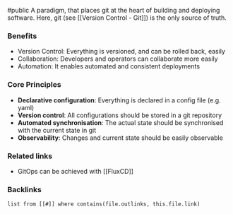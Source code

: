 #public
A paradigm, that places git at the heart of building and deploying software. Here, git (see [[Version Control - Git]]) is the only source of truth. 

### Benefits
- Version Control: Everything is versioned, and can be rolled back, easily
- Collaboration: Developers and operators can collaborate more easily
- Automation: It enables automated and consistent deployments

### Core Principles
- **Declarative configuration**: Everything is declared in a config file (e.g. yaml)
- **Version control**: All configurations should be stored in a git repository
- **Automated synchronisation**: The actual state should be synchronised with the current state in git
- **Observability**: Changes and current state should be easily observable

### Related links
- GitOps can be achieved with [[FluxCD]]


### Backlinks
```dataview 
list from [[#]] where contains(file.outlinks, this.file.link)
```

